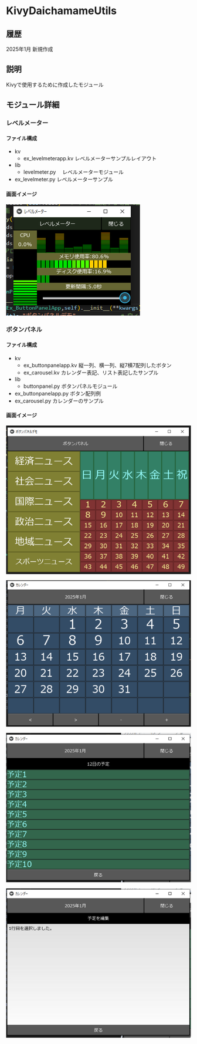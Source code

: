 # KivyDaichamameUtils

## 履歴

2025年1月  新規作成

## 説明
Kivyで使用するために作成したモジュール

## モジュール詳細
### レベルメーター
#### ファイル構成
- kv
  - ex_levelmeterapp.kv     レベルメーターサンプルレイアウト
- lib
  - levelmeter.py         　レベルメーターモジュール
- ex_levelmeter.py          レベルメーターサンプル

#### 画面イメージ
![レベルメーター](img/levelmeter.png)

### ボタンパネル
#### ファイル構成

- kv
  - ex_buttonpanelapp.kv  縦一列、横一列、縦7横7配列したボタン
  - ex_carousel.kv        カレンダー表記、リスト表記したサンプル
- lib
  - buttonpanel.py        ボタンパネルモジュール
- ex_buttonpanelapp.py    ボタン配列例
- ex_carousel.py          カレンダーのサンプル
#### 画面イメージ
![ボタンパネル例](img/buttonpanel_1.png)


![ボタンパネル例](img/buttonpanel_2.png)

![ボタンパネル例](img/buttonpanel_3.png)

![ボタンパネル例](img/buttonpanel_4.png)
